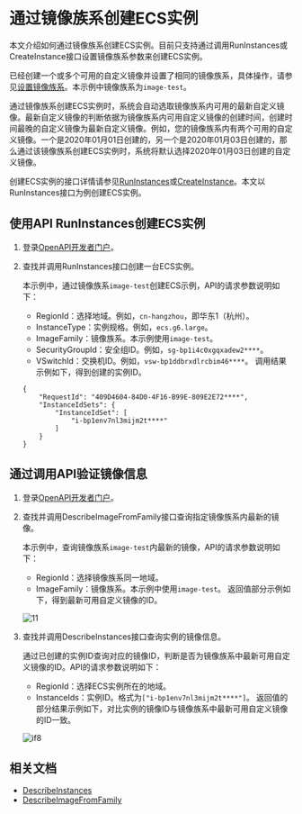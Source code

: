 # 通过镜像族系创建ECS实例

本文介绍如何通过镜像族系创建ECS实例。目前只支持通过调用RunInstances或CreateInstance接口设置镜像族系参数来创建ECS实例。

已经创建一个或多个可用的自定义镜像并设置了相同的镜像族系，具体操作，请参见[设置镜像族系](/cn.zh-CN/镜像/镜像族系/设置镜像族系.md)。本示例中镜像族系为`image-test`。

通过镜像族系创建ECS实例时，系统会自动选取镜像族系内可用的最新自定义镜像。最新自定义镜像的判断依据为镜像族系内可用自定义镜像的创建时间，创建时间最晚的自定义镜像为最新自定义镜像。例如，您的镜像族系内有两个可用的自定义镜像。一个是2020年01月01日创建的，另一个是2020年01月03日创建的，那么通过该镜像族系创建ECS实例时，系统将默认选择2020年01月03日创建的自定义镜像。

创建ECS实例的接口详情请参见[RunInstances](/cn.zh-CN/API参考/实例/RunInstances.md)或[CreateInstance](/cn.zh-CN/API参考/实例/CreateInstance.md)。本文以RunInstances接口为例创建ECS实例。

## 使用API RunInstances创建ECS实例

1.  登录[OpenAPI开发者门户](https://next.api.aliyun.com/api/Ecs/2014-05-26)。

2.  查找并调用RunInstances接口创建一台ECS实例。

    本示例中，通过镜像族系`image-test`创建ECS示例，API的请求参数说明如下：

    -   RegionId：选择地域。例如，`cn-hangzhou`，即华东1（杭州）。
    -   InstanceType：实例规格。例如，`ecs.g6.large`。
    -   ImageFamily：镜像族系。本示例使用`image-test`。
    -   SecurityGroupId：安全组ID。例如，`sg-bp1i4c0xgqxadew2****`。
    -   VSwitchId：交换机ID。例如，`vsw-bp1ddbrxdlrcbim46****`。
    调用结果示例如下，得到创建的实例ID。

    ```
    {
        "RequestId": "409D4604-84D0-4F16-B99E-809E2E72****",
        "InstanceIdSets": {
            "InstanceIdSet": [
                "i-bp1env7nl3mijm2t****"
            ]
        }
    }
    ```


## 通过调用API验证镜像信息

1.  登录[OpenAPI开发者门户](https://next.api.aliyun.com/api/Ecs/2014-05-26)。

2.  查找并调用DescribeImageFromFamily接口查询指定镜像族系内最新的镜像。

    本示例中，查询镜像族系`image-test`内最新的镜像，API的请求参数说明如下：

    -   RegionId：选择镜像族系同一地域。
    -   ImageFamily：镜像族系。本示例中使用`image-test`。
    返回值部分示例如下，得到最新可用自定义镜像的ID。

    ![11](https://static-aliyun-doc.oss-accelerate.aliyuncs.com/assets/img/zh-CN/4425209951/p93803.png)

3.  查找并调用DescribeInstances接口查询实例的镜像信息。

    通过已创建的实例ID查询对应的镜像ID，判断是否为镜像族系中最新可用自定义镜像的ID。API的请求参数说明如下：

    -   RegionId：选择ECS实例所在的地域。
    -   InstanceIds：实例ID。格式为`["i-bp1env7nl3mijm2t****"]`。
    返回值的部分结果示例如下，对比实例的镜像ID与镜像族系中最新可用自定义镜像的ID一致。

    ![if8](https://static-aliyun-doc.oss-accelerate.aliyuncs.com/assets/img/zh-CN/5425209951/p93653.png)


## 相关文档

-   [DescribeInstances](/cn.zh-CN/API参考/实例/DescribeInstances.md)
-   [DescribeImageFromFamily](/cn.zh-CN/API参考/镜像/DescribeImageFromFamily.md)

